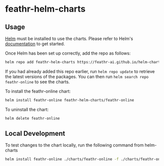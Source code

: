 # feathr-helm-charts

## Usage

[Helm](https://helm.sh) must be installed to use the charts.  Please refer to
Helm's [documentation](https://helm.sh/docs) to get started.

Once Helm has been set up correctly, add the repo as follows:

```bash
helm repo add feathr-helm-charts https://feathr-ai.github.io/helm-charts
```

If you had already added this repo earlier, run `helm repo update` to retrieve
the latest versions of the packages.  You can then run `helm search repo
feathr-online` to see the charts.

To install the feathr-online chart:

```bash
helm install feathr-online feathr-helm-charts/feathr-online
```

To uninstall the chart:

```bash
helm delete feathr-online
```

## Local Development

To test changes to the chart locally, run the following command from helm-charts

```bash
helm install feathr-online ./charts/feathr-online -f ./charts/feathr-online/values.yaml
```
